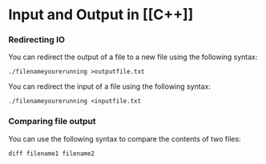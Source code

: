 # Input and Output in [[C++]]

### Redirecting IO
You can redirect the output of a file to a new file using the following syntax:

	./filenameyourerunning >outputfile.txt
	
You can redirect the input of a file using the following syntax:

	./filenameyourerunning <inputfile.txt
	
### Comparing file output

You can use the following syntax to compare the contents of two files:

	diff filename1 filename2

